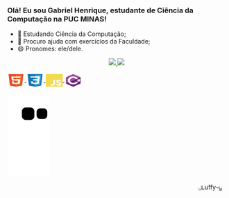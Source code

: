 ### Olá! Eu sou Gabriel Henrique, estudante de Ciência da Computação na PUC MINAS!

- 🌱 Estudando Ciência da Computação;
- 🤔 Procuro ajuda com exercícios da Faculdade;
- 😄 Pronomes: ele/dele.

<div align="center">
  <a href="https://github.com/GabrielHenrique20">
  <img height="180em" src="https://github-readme-stats.vercel.app/api?username=GabrielHenrique20&show_icons=true&theme=dark&include_all_commits=true&count_private=true"/>
  <img height="180em" src="https://github-readme-stats.vercel.app/api/top-langs/?username=GabrielHenrique20&layout=compact&langs_count=7&theme=dark"/>
</div>
  
  <div style="display: inline_block"><br>
    <img align="center" alt="Rafa-HTML" height="30" width="40" src="https://raw.githubusercontent.com/devicons/devicon/master/icons/html5/html5-original.svg">
    <img align="center" alt="Rafa-CSS" height="30" width="40" src="https://raw.githubusercontent.com/devicons/devicon/master/icons/css3/css3-original.svg">
    <img align="center" alt="Rafa-Js" height="30" width="40" src="https://raw.githubusercontent.com/devicons/devicon/master/icons/javascript/javascript-plain.svg">
    <img align="center" alt="Rafa-Csharp" height="30" width="40" src="https://raw.githubusercontent.com/devicons/devicon/master/icons/csharp/csharp-original.svg">

  </div>
 
   
  ![Snake animation](https://github.com/rafaballerini/rafaballerini/blob/output/github-contribution-grid-snake.svg)
  
  <div>
    <img align="right" alt="Luffy-gif" height="150" style="border-radius:100px;" src="https://cdn.discordapp.com/attachments/963867196889649164/983456385587097610/download.jpg">
  
  </div>
  
  

